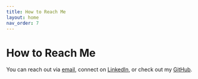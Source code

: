 ```yaml
---
title: How to Reach Me
layout: home
nav_order: 7
---
```


# How to Reach Me

You can reach out via [email](mailto:), connect on [LinkedIn](https://www.linkedin.com/in/cintiamagalhaes/), or check out my [GitHub](https://github.com/cikasm).
